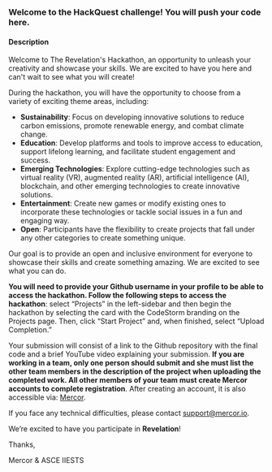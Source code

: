 ### Welcome to the HackQuest challenge! You will push your code here.

#### Description
Welcome to The Revelation's Hackathon, an opportunity to unleash your creativity and showcase your skills. We are excited to have you here and can't wait to see what you will create!

During the hackathon, you will have the opportunity to choose from a variety of exciting theme areas, including:

- **Sustainability**: Focus on developing innovative solutions to reduce carbon emissions, promote renewable energy, and combat climate change.
- **Education**: Develop platforms and tools to improve access to education, support lifelong learning, and facilitate student engagement and success.
- **Emerging Technologies**: Explore cutting-edge technologies such as virtual reality (VR), augmented reality (AR), artificial intelligence (AI), blockchain, and other emerging technologies to create innovative solutions.
- **Entertainment**: Create new games or modify existing ones to incorporate these technologies or tackle social issues in a fun and engaging way.
- **Open**: Participants have the flexibility to create projects that fall under any other categories to create something unique.

<!-- -->

Our goal is to provide an open and inclusive environment for everyone to showcase their skills and create something amazing. We are excited to see what you can do.

**You will need to provide your Github username in your profile to be able to access the hackathon. Follow the following steps to access the hackathon**: select “Projects” in the left-sidebar and then begin the hackathon by selecting the card with the CodeStorm branding on the Projects page. Then, click “Start Project” and, when finished, select “Upload Completion.”

Your submission will consist of a link to the Github repository with the final code and a brief YouTube video explaining your submission. **If you are working in a team, only one person should submit and she must list the other team members in the description of the project when uploading the completed work. All other members of your team must create Mercor accounts to complete registration**. After creating an account, it is also accessible via: [Mercor](<https://work.mercor.io>).

If you face any technical difficulties, please contact [support@mercor.io](<mailto:support@mercor.io>).

We’re excited to have you participate in **Revelation**!

Thanks,<br>

 Mercor & ASCE IIESTS


